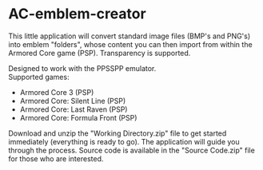 # AC-emblem-creator
This little application will convert standard image files (BMP's and PNG's) into emblem "folders", whose content you can then import from within the Armored Core game (PSP). Transparency is supported.

Designed to work with the PPSSPP emulator.
<br />Supported games:
   * Armored Core 3 (PSP)
   * Armored Core: Silent Line (PSP)
   * Armored Core: Last Raven (PSP)
   * Armored Core: Formula Front (PSP)

Download and unzip the "Working Directory.zip" file to get started immediately (everything is ready to go).
The application will guide you through the process.
Source code is available in the "Source Code.zip" file for those who are interested.
